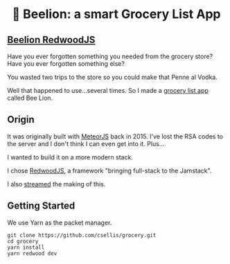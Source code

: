 <h1 align="center">
🛒 Beelion: a smart Grocery List App
</h1>

## [Beelion RedwoodJS][blrw]

Have you ever forgotten something you needed from the grocery store? Have you ever forgotten something else?

You wasted two trips to the store so you could make that Penne al Vodka.

Well that happened to use...several times. So I made a [grocery list app][beelion] called Bee Lion.

## Origin

It was originally built with [MeteorJS][meteor] back in 2015. I've lost the RSA codes to the server and I don't think I can even get into it. Plus...

I wanted to build it on a more modern stack.

I chose [RedwoodJS][redwood], a framework "bringing full-stack to the Jamstack".

I also [streamed][ytstream] the making of this.

## Getting Started

We use Yarn as the packet manager.

```
git clone https://github.com/csellis/grocery.git
cd grocery
yarn install
yarn redwood dev
```

[blrw]: https://grocery.vercel.app/
[ytstream]: https://www.youtube.com/playlist?list=PLhL9OUB3wAf5zJCP93ygSOJJyhJRnS7zL
[beelion]: https://beelionapp.com
[meteor]: https://meteor.com
[redwood]: https://redwoodjs.com/